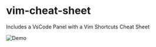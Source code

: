 # vim-cheat-sheet

Includes a VsCode Panel with a Vim Shortcuts Cheat Sheet

![Demo](readme/demo.gif)

